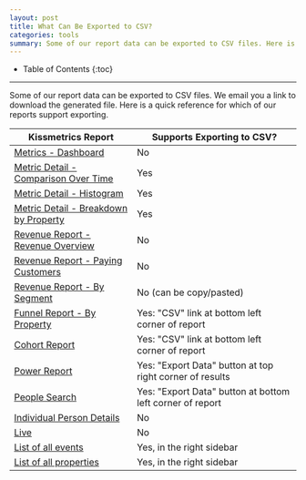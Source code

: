 ```yaml
---
layout: post
title: What Can Be Exported to CSV?
categories: tools
summary: Some of our report data can be exported to CSV files. Here is a quick reference for which of our reports support it.
---
```

* Table of Contents
{:toc}
* * *

Some of our report data can be exported to CSV files. We email you a link to download the generated file. Here is a quick reference for which of our reports support exporting.

Kissmetrics Report | Supports Exporting to CSV?
--------------------------- | -----------
[Metrics - Dashboard][dashboard] | No
[Metric Detail - Comparison Over Time][over-time] | Yes
[Metric Detail - Histogram][histogram] | Yes
[Metric Detail - Breakdown by Property][metric-segment] | Yes
[Revenue Report - Revenue Overview][rev-intro] | No
[Revenue Report - Paying Customers][rev-cust] | No
[Revenue Report - By Segment][rev-seg] | No (can be copy/pasted)
[Funnel Report - By Property][funnel-seg] | Yes: "CSV" link at bottom left corner of report
[Cohort Report][cohort] | Yes: "CSV" link at bottom left corner of report
[Power Report][power] | Yes: "Export Data" button at top right corner of results
[People Search][people-search] | Yes: "Export Data" button at bottom left corner of report
[Individual Person Details][person-details] | No
[Live][live] | No
[List of all events][breakdown] | Yes, in the right sidebar
[List of all properties][breakdown] | Yes, in the right sidebar


[dashboard]: /tools/metrics#dashboard
[over-time]: /tools/metrics#individual-metric-details
[histogram]: /tools/metrics#histogram
[metric-segment]: /tools/metrics#segmenting-a-metric
[rev-intro]: /tools/revenue-report#introduction
[rev-cust]: /tools/revenue-report#total-customers
[rev-seg]: /tools/revenue-report#segmenting-revenue
[funnel-seg]: /tools/funnels#segment-your-funnel-with-properties
[cohort]: /tools/cohort-report
[power]: /tools/power-report
[people-search]: /tools/people-search
[person-details]: /tools/person-details
[live]: /tools/live
[breakdown]: https://app.kissmetrics.com/product.event_prop_breakdown
